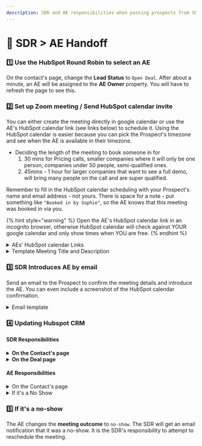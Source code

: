 ```yaml
---
description: SDR and AE responsibilities when passing prospects from SDR to AE
---
```


# 🤝 SDR > AE Handoff

### 1️⃣ Use the HubSpot Round Robin to select an AE

On the contact's page, change the **Lead Status** to `Open Deal`. After about a minute, an AE will be assigned to the **AE Owner** property. You will have to refresh the page to see this.



### 2️⃣ Set up Zoom meeting / Send HubSpot calendar invite&#x20;

You can either create the meeting directly in google calendar or use the AE's HubSpot calendar link (see links below) to schedule it. Using the HubSpot calendar is easier because you can pick the Prospect's timezone and see when the AE is available in their timezone.&#x20;

* Deciding the length of the meeting to book someone in for
  1. 30 mins for Pricing calls, smaller companies where it will only be one person, companies under 50 people, semi-qualified ones.
  2. 45mins - 1 hour for larger companies that want to see a full demo, will bring many people on the call and are super qualified.

Remember to fill in the HubSpot calendar scheduling with your Prospect's name and email address - not yours. There is space for a note - put something like `"Booked in by Sophie"`, so the AE knows that this meeting was booked in via you.

{% hint style="warning" %}
Open the AE's HubSpot calendar link in an incognito browser, otherwise HubSpot calendar will check against YOUR google calendar and only show times when YOU are free.
{% endhint %}

<details>

<summary>AEs' HubSpot calendar Links</summary>

Zach - [https://meetings.hubspot.com/zach-marcoulier](https://meetings.hubspot.com/zach-marcoulier)

Mark - [https://meetings.hubspot.com/mark1872](https://meetings.hubspot.com/mark1872)

Sharon - [https://meetings.hubspot.com/sharon201](https://meetings.hubspot.com/sharon201)

Ali - [https://meetings.hubspot.com/ali318](https://meetings.hubspot.com/ali318)

</details>

<details>

<summary>Template Meeting Title and Description</summary>

`Meeting Title`: AE name <> Prospect name | GitBook Demo, or GitBook pricing call

`Meeting description`: Hey there 👋

This is a 30' product demo to discover more about GitBook, our pricing and features or for us to answer any questions you might have.

</details>



### 3️⃣ SDR Introduces AE by email

Send an email to the Prospect to confirm the meeting details and introduce the AE. You can even include a screenshot of the HubSpot calendar confirmation.

<details>

<summary>Email template</summary>

To: prospect@company.com

CC: ae@gitbook.com



Hey \{{First Name\}},

Great speaking with you just now! To confirm, I've booked you in with \{{AE name\}} (cc'd in) for a demo of GitBook/Pricing call on 25th February at 11:30am GMT.

You should have received a calendar invite already with the zoom details.

Feel free to reach out with any questions you have ahead of the meeting!

Best,

\{{Your name\}}

![](<../../.gitbook/assets/Screenshot 2022-02-24 at 1.06.46 PM.png>)



</details>



### 4️⃣ Updating Hubspot CRM

#### SDR Responsibilities

<details>

<summary><strong>On the Contact's page</strong></summary>

Change Contact's **Lifecycle Stage** property to: `Sales qualified lead`

![](<../../.gitbook/assets/Lifecycle stage.png>)



Change **Meeting Outcome** to `Scheduled`

<img src="../../.gitbook/assets/Screenshot 2022-03-08 at 6.00.13 PM.png" alt="" data-size="original">

</details>

<details>

<summary><strong>On the Deal page</strong></summary>

Change the **Qualified by** property to your name.

Change the **Conversation Source:**

* `Sales sequence - sign up & trial` if the opportunity came from a free trialer

Update the properties in the **Qualification** section of the deal

![](<../../.gitbook/assets/Screenshot 2022-03-08 at 11.50.44 AM.png>)

</details>

#### AE Responsibilities

<details>

<summary>On the Contact's page</summary>

Change Contact's **Lifecycle Stage** property to: `Opportunity`

![](<../../.gitbook/assets/Lifecycle stage (1).png>)



If demo completed, change Meeting Outcome to "Completed".

![](<../../.gitbook/assets/Outcome (1).png>)

</details>

<details>

<summary>If it's a No Show</summary>

If demo is a no show, change Meeting Outcome to "No Show." This automatically sends an email notification to the SDR who should try and reschedule the call.

![](<../../.gitbook/assets/Outcome (2).png>)

</details>



### 5️⃣ If it's a no-show

The AE changes the **meeting outcome** to `no-show`. The SDR will get an email notification that it was a no-show. It is the SDR's responsibility to attempt to reschedule the meeting.
